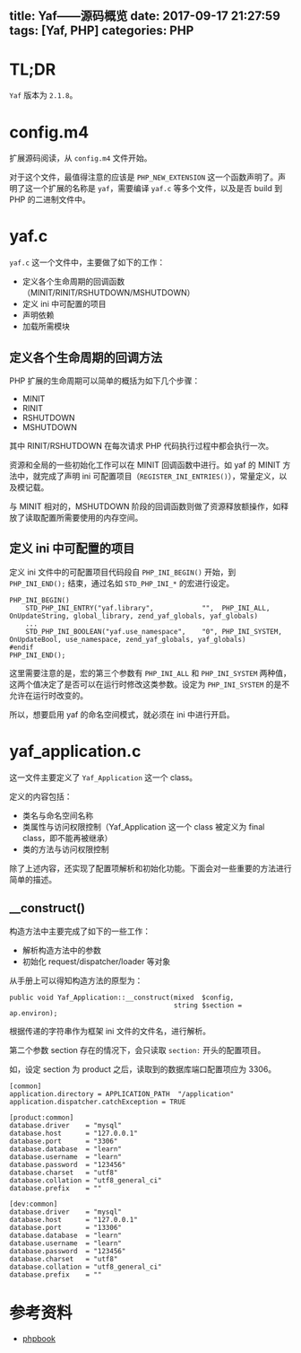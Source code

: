 title: Yaf——源码概览
date: 2017-09-17 21:27:59
tags: [Yaf, PHP]
categories: PHP
---

# TL;DR

`Yaf` 版本为 `2.1.8`。

<!-- more -->

# config.m4

扩展源码阅读，从 `config.m4` 文件开始。

对于这个文件，最值得注意的应该是 `PHP_NEW_EXTENSION` 这一个函数声明了。声明了这一个扩展的名称是 `yaf`，需要编译 `yaf.c` 等多个文件，以及是否 build 到 PHP 的二进制文件中。

# yaf.c

`yaf.c` 这一个文件中，主要做了如下的工作：

+ 定义各个生命周期的回调函数（MINIT/RINIT/RSHUTDOWN/MSHUTDOWN）
+ 定义 ini 中可配置的项目
+ 声明依赖
+ 加载所需模块

## 定义各个生命周期的回调方法

PHP 扩展的生命周期可以简单的概括为如下几个步骤：

+ MINIT 
+ RINIT
+ RSHUTDOWN
+ MSHUTDOWN

其中 RINIT/RSHUTDOWN 在每次请求 PHP 代码执行过程中都会执行一次。

资源和全局的一些初始化工作可以在 MINIT 回调函数中进行。如 yaf 的 MINIT 方法中，就完成了声明 ini 可配置项目（`REGISTER_INI_ENTRIES()`），常量定义，以及模记载。

与 MINIT 相对的，MSHUTDOWN 阶段的回调函数则做了资源释放额操作，如释放了读取配置所需要使用的内存空间。
 

## 定义 ini 中可配置的项目

定义 ini 文件中的可配置项目代码段自 `PHP_INI_BEGIN()` 开始，到 `PHP_INI_END();` 结束，通过名如 `STD_PHP_INI_*` 的宏进行设定。

```
PHP_INI_BEGIN()
	STD_PHP_INI_ENTRY("yaf.library",         	"",  PHP_INI_ALL, OnUpdateString, global_library, zend_yaf_globals, yaf_globals)
	...
	STD_PHP_INI_BOOLEAN("yaf.use_namespace",   	"0", PHP_INI_SYSTEM, OnUpdateBool, use_namespace, zend_yaf_globals, yaf_globals)
#endif
PHP_INI_END();
```

这里需要注意的是，宏的第三个参数有 `PHP_INI_ALL` 和 `PHP_INI_SYSTEM` 两种值，这两个值决定了是否可以在运行时修改这类参数。设定为 `PHP_INI_SYSTEM` 的是不允许在运行时改变的。

所以，想要启用 yaf 的命名空间模式，就必须在 ini 中进行开启。

# yaf_application.c

这一文件主要定义了 `Yaf_Application` 这一个 class。

定义的内容包括：

+ 类名与命名空间名称
+ 类属性与访问权限控制（Yaf_Application 这一个 class 被定义为 final class，即不能再被继承）
+ 类的方法与访问权限控制

除了上述内容，还实现了配置项解析和初始化功能。下面会对一些重要的方法进行简单的描述。

## __construct()

构造方法中主要完成了如下的一些工作：

+ 解析构造方法中的参数
+ 初始化 request/dispatcher/loader 等对象

从手册上可以得知构造方法的原型为：

```
public void Yaf_Application::__construct(mixed  $config,
                                         string $section = ap.environ);
```

根据传递的字符串作为框架 ini 文件的文件名，进行解析。

第二个参数 section 存在的情况下，会只读取 `section:` 开头的配置项目。

如，设定 section 为 product 之后，读取到的数据库端口配置项应为 3306。

```
[common]
application.directory = APPLICATION_PATH  "/application"
application.dispatcher.catchException = TRUE

[product:common]
database.driver    = "mysql"
database.host      = "127.0.0.1"
database.port      = "3306"
database.database  = "learn"
database.username  = "learn"
database.password  = "123456"
database.charset   = "utf8"
database.collation = "utf8_general_ci"
database.prefix    = ""

[dev:common]
database.driver    = "mysql"
database.host      = "127.0.0.1"
database.port      = "13306"
database.database  = "learn"
database.username  = "learn"
database.password  = "123456"
database.charset   = "utf8"
database.collation = "utf8_general_ci"
database.prefix    = ""
```

# 参考资料

+ [phpbook](https://github.com/walu/phpbook)

